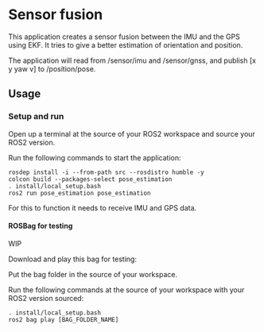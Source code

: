 # Sensor fusion
This application creates a sensor fusion between the IMU and the GPS using EKF. It tries to give a better estimation of orientation and position.

The application will read from /sensor/imu and /sensor/gnss, and publish [x y yaw v] to /position/pose.

## Usage

### Setup and run
Open up a terminal at the source of your ROS2 workspace and source your ROS2 version.

Run the following commands to start the application:
```
rosdep install -i --from-path src --rosdistro humble -y
colcon build --packages-select pose_estimation
. install/local_setup.bash
ros2 run pose_estimation pose_estimation
```


For this to function it needs to receive IMU and GPS data.

#### ROSBag for testing
WIP

Download and play this bag for testing:

Put the bag folder in the source of your workspace.

Run the following commands at the source of your workspace with your ROS2 version sourced:
```
. install/local_setup.bash
ros2 bag play [BAG_FOLDER_NAME]
```
